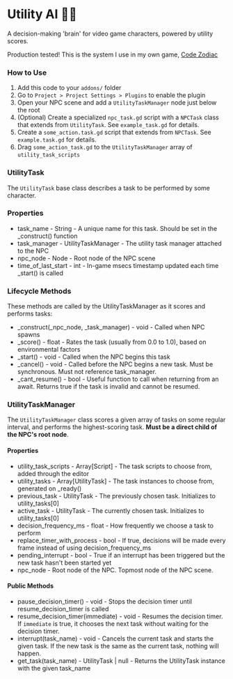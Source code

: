 # Utility AI 🤖💭

A decision-making 'brain' for video game characters, powered by utility scores.

Production tested! This is the system I use in my own game, [Code Zodiac](https://store.steampowered.com/app/2403880/Code_Zodiac/)

### How to Use

1. Add this code to your `addons/` folder
1. Go to `Project > Project Settings > Plugins` to enable the plugin
1. Open your NPC scene and add a `UtilityTaskManager` node just below the root
1. (Optional) Create a specialized `npc_task.gd` script with a `NPCTask` class that extends from `UtilityTask`. See `example_task.gd` for details.
1. Create a `some_action.task.gd` script that extends from `NPCTask`. See `example.task.gd` for details.
1. Drag `some_action_task.gd` to the `UtilityTaskManager` array of `utility_task_scripts`

### UtilityTask

The `UtilityTask` base class describes a task to be performed by some character.

### Properties

- task_name - String - A unique name for this task. Should be set in the _construct() function
- task_manager - UtilityTaskManager - The utility task manager attached to the NPC
- npc_node - Node - Root node of the NPC scene
- time_of_last_start - int - In-game msecs timestamp updated each time _start() is called

### Lifecycle Methods

These methods are called by the UtilityTaskManager as it scores and performs tasks:
- _construct(_npc_node, _task_manager) - void - Called when NPC spawns
- _score() - float - Rates the task (usually from 0.0 to 1.0), based on environmental factors
- _start() - void - Called when the NPC begins this task
- _cancel() - void - Called before the NPC begins a new task. Must be synchronous. Must not reference task_manager.
- _cant_resume() - bool - Useful function to call when returning from an await. Returns true if the task is invalid and cannot be resumed.

### UtilityTaskManager

The `UtilityTaskManager` class scores a given array of tasks on some regular interval, and performs the highest-scoring task. **Must be a direct child of the NPC's root node**.

#### Properties

- utility_task_scripts - Array[Script] - The task scripts to choose from, added through the editor
- utility_tasks - Array[UtilityTask] - The task instances to choose from, generated on _ready()
- previous_task - UtilityTask - The previously chosen task. Initializes to utility_tasks[0]
- active_task - UtilityTask - The currently chosen task. Initializes to utility_tasks[0]
- decision_frequency_ms - float - How frequently we choose a task to perform
- replace_timer_with_process - bool - If true, decisions will be made every frame instead of using decision_frequency_ms
- pending_interrupt - bool - True if an interrupt has been triggered but the new task hasn't been started yet
- npc_node - Root node of the NPC. Topmost node of the NPC scene.

#### Public Methods

- pause_decision_timer() - void - Stops the decision timer until resume_decision_timer is called
- resume_decision_timer(immediate) - void - Resumes the decision timer. If `immediate` is true, it chooses the next task without waiting for the decision timer.
- interrupt(task_name) - void - Cancels the current task and starts the given task. If the new task is the same as the current task, nothing will happen.
- get_task(task_name) - UtilityTask | null - Returns the UtilityTask instance with the given task_name

